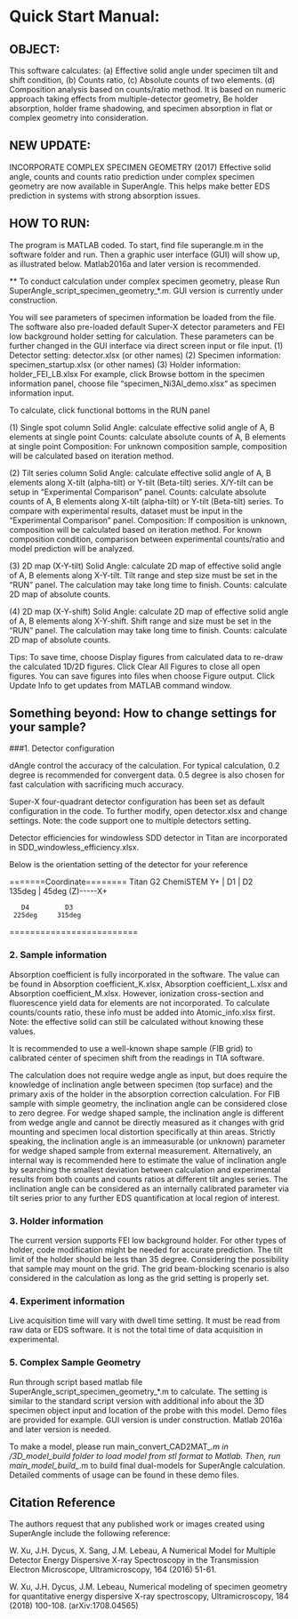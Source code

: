 # Quick Start Manual:

## OBJECT: 
This software calculates: (a) Effective solid angle under specimen tilt and shift condition, (b) Counts ratio, (c) Absolute counts of two elements. (d) Composition analysis based on counts/ratio method. It is based on numeric approach taking effects from multiple-detector geometry, Be holder absorption, holder frame shadowing, and specimen absorption in flat or complex geometry into consideration.

## NEW UPDATE: 
INCORPORATE COMPLEX SPECIMEN GEOMETRY (2017)
Effective solid angle, counts and counts ratio prediction under complex specimen geometry are now available in SuperAngle. This helps make better EDS prediction in systems with strong absorption issues.

## HOW TO RUN: 
The program is MATLAB coded. To start, find file superangle.m in the software folder and run. Then a graphic user interface (GUI) will show up, as illustrated below. Matlab2016a and later version is recommended.

** To conduct calculation under complex specimen geometry, please Run SuperAngle_script_specimen_geometry_*.m. GUI version is currently under construction. 

You will see parameters of specimen information be loaded from the file. The software also pre-loaded default Super-X detector parameters and FEI low background holder setting for calculation. These parameters can be further changed in the GUI interface via direct screen input or file input.
(1)	Detector setting: detector.xlsx (or other names)
(2)	Specimen information: specimen_startup.xlsx (or other names)
(3)	Holder information: holder_FEI_LB.xlsx
For example, click Browse bottom in the specimen information panel, choose file “specimen_Ni3Al_demo.xlsx“ as specimen information input.


To calculate, click functional bottoms in the RUN panel

(1) Single spot column
Solid Angle: calculate effective solid angle of A, B elements at single point
Counts: calculate absolute counts of A, B elements at single point
Composition: For unknown composition sample, composition will be calculated based on iteration method.

(2) Tilt series column
Solid Angle: calculate effective solid angle of A, B elements along X-tilt (alpha-tilt) or Y-tilt (Beta-tilt) series. X/Y-tilt can be setup in “Experimental Comparison” panel. 
Counts: calculate absolute counts of A, B elements along X-tilt (alpha-tilt) or Y-tilt (Beta-tilt) series. To compare with experimental results, dataset must be input in the “Experimental Comparison” panel.
Composition: If composition is unknown, composition will be calculated based on iteration method. For known composition condition, comparison between experimental counts/ratio and model prediction will be analyzed.

(3) 2D map (X-Y-tilt)
Solid Angle: calculate 2D map of effective solid angle of A, B elements along X-Y-tilt. Tilt range and step size must be set in the “RUN” panel. The calculation may take long time to finish.
Counts: calculate 2D map of absolute counts.

(4) 2D map (X-Y-shift)
Solid Angle: calculate 2D map of effective solid angle of A, B elements along X-Y-shift. Shift range and size must be set in the “RUN” panel. The calculation may take long time to finish.
Counts: calculate 2D map of absolute counts.

Tips: To save time, choose Display figures from calculated data to re-draw the calculated 1D/2D figures. Click Clear All Figures to close all open figures. You can save figures into files when choose Figure output. Click Update Info to get updates from MATLAB command window.



## Something beyond: How to change settings for your sample?

###1. Detector configuration

dAngle control the accuracy of the calculation. For typical calculation, 0.2 degree is recommended for convergent data. 0.5 degree is also chosen for fast calculation with sacrificing much accuracy. 

Super-X four-quadrant detector configuration has been set as default configuration in the code. To further modify, open detector.xlsx and change settings.  Note: the code support one to multiple detectors setting. 

Detector efficiencies for windowless SDD detector in Titan are incorporated in SDD_windowless_efficiency.xlsx. 

Below is the orientation setting of the detector for your reference

=======Coordinate========
   Titan G2 ChemiSTEM
           Y+
            |
       D1   |     D2  
     135deg |   45deg
           (Z)-----X+
            
       D4         D3
     225deg     315deg
            
=========================


### 2. Sample information

Absorption coefficient is fully incorporated in the software. The value can be found in Absorption coefficient_K.xlsx, Absorption coefficient_L.xlsx and Absorption coefficient_M.xlsx. However, ionization cross-section and fluorescence yield data for elements are not incorporated. To calculate counts/counts ratio, these info must be added into Atomic_info.xlsx first. Note: the effective solid can still be calculated without knowing these values.

It is recommended to use a well-known shape sample (FIB grid) to calibrated center of specimen shift from the readings in TIA software. 

The calculation does not require wedge angle as input, but does require the knowledge of inclination angle between specimen (top surface) and the primary axis of the holder in the absorption correction calculation. For FIB sample with simple geometry, the inclination angle can be considered close to zero degree. For wedge shaped sample, the inclination angle is different from wedge angle and cannot be directly measured as it changes with grid mounting and specimen local distortion specifically at thin areas. Strictly speaking, the inclination angle is an immeasurable (or unknown) parameter for wedge shaped sample from external measurement. Alternatively, an internal way is recommended here to estimate the value of inclination angle by searching the smallest deviation between calculation and experimental results from both counts and counts ratios at different tilt angles series. The inclination angle can be considered as an internally calibrated parameter via tilt series prior to any further EDS quantification at local region of interest.


### 3. Holder information

The current version supports FEI low background holder. For other types of holder, code modification might be needed for accurate prediction. The tilt limit of the holder should be less than 35 degree. Considering the possibility that sample may mount on the grid. The grid beam-blocking scenario is also considered in the calculation as long as the grid setting is properly set.

### 4. Experiment information

Live acquisition time will vary with dwell time setting. It must be read from raw data or EDS software. It is not the total time of data acquisition in experimental.


### 5. Complex Sample Geometry
Run through script based matlab file SuperAngle_script_specimen_geometry_*.m to calculate. The setting is similar to the standard script version with additional info about the 3D specimen object input and location of the probe with this model. Demo files are provided for example. GUI version is under construction. Matlab 2016a and later version is needed.

To make a model, please run main_convert_CAD2MAT_*.m in /3D_model_build folder to load model from stl format to Matlab. Then, run main_model_build_*.m to build final dual-models for SuperAngle calculation. Detailed comments of usage can be found in these demo files. 

## Citation Reference

The authors request that any published work or images created using SuperAngle include the following reference:

W. Xu, J.H. Dycus, X. Sang, J.M. Lebeau, A Numerical Model for Multiple Detector Energy Dispersive X-ray Spectroscopy in the Transmission Electron Microscope, Ultramicroscopy, 164 (2016) 51-61.

W. Xu, J.H. Dycus, J.M. Lebeau, Numerical modeling of specimen geometry for quantitative energy dispersive X-ray spectroscopy, Ultramicroscopy, 184 (2018) 100-108. (arXiv:1708.04565)
